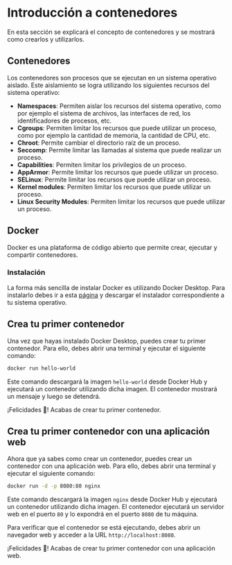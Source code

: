 # Introducción a contenedores

En esta sección se explicará el concepto de contenedores y se mostrará como crearlos y utilizarlos.

## Contenedores

Los contenedores son procesos que se ejecutan en un sistema operativo aislado. Este aislamiento se logra utilizando los siguientes recursos del sistema operativo:

- **Namespaces**: Permiten aislar los recursos del sistema operativo, como por ejemplo el sistema de archivos, las interfaces de red, los identificadores de procesos, etc.
- **Cgroups**: Permiten limitar los recursos que puede utilizar un proceso, como por ejemplo la cantidad de memoria, la cantidad de CPU, etc.
- **Chroot**: Permite cambiar el directorio raíz de un proceso.
- **Seccomp**: Permite limitar las llamadas al sistema que puede realizar un proceso.
- **Capabilities**: Permiten limitar los privilegios de un proceso.
- **AppArmor**: Permite limitar los recursos que puede utilizar un proceso.
- **SELinux**: Permite limitar los recursos que puede utilizar un proceso.
- **Kernel modules**: Permiten limitar los recursos que puede utilizar un proceso.
- **Linux Security Modules**: Permiten limitar los recursos que puede utilizar un proceso.

## Docker

Docker es una plataforma de código abierto que permite crear, ejecutar y compartir contenedores. 

### Instalación

La forma más sencilla de instalar Docker es utilizando Docker Desktop. Para instalarlo debes ir a esta [página](https://www.docker.com/products/docker-desktop/) y descargar el instalador correspondiente a tu sistema operativo.

## Crea tu primer contenedor

Una vez que hayas instalado Docker Desktop, puedes crear tu primer contenedor. Para ello, debes abrir una terminal y ejecutar el siguiente comando:

```bash
docker run hello-world
```

Este comando descargará la imagen `hello-world` desde Docker Hub y ejecutará un contenedor utilizando dicha imagen. El contenedor mostrará un mensaje y luego se detendrá.

¡Felicidades 🎉! Acabas de crear tu primer contenedor.

## Crea tu primer contenedor con una aplicación web

Ahora que ya sabes como crear un contenedor, puedes crear un contenedor con una aplicación web. Para ello, debes abrir una terminal y ejecutar el siguiente comando:

```bash
docker run -d -p 8080:80 nginx
```

Este comando descargará la imagen `nginx` desde Docker Hub y ejecutará un contenedor utilizando dicha imagen. El contenedor ejecutará un servidor web en el puerto `80` y lo expondrá en el puerto `8080` de tu máquina.

Para verificar que el contenedor se está ejecutando, debes abrir un navegador web y acceder a la URL `http://localhost:8080`.

¡Felicidades 🎉! Acabas de crear tu primer contenedor con una aplicación web.